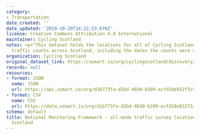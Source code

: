 ```yaml
---
category:
- Transportation
date_created: ''
date_updated: '2019-10-29T14:22:23.676Z'
license: Creative Commons Attribution 4.0 International
maintainer: Cycling Scotland
notes: <p>"This dataset holds the locations for all of Cycling Scotland's all-mode
  traffic counts across Scotland, including the dates the counts were undertaken"</p>
organization: Cycling Scotland
original_dataset_link: https://usmart.io/org/cyclingscotland/discovery/discovery-view-detail/68ab155b-875f-43e7-9c4c-c954ad094dfc
records: null
resources:
- format: JSON
  name: JSON
  url: https://api.usmart.io/org/d1b773fa-d2bd-4830-b399-ecfd18e832f3/9dab7bac-c9ca-4c4f-9daa-d2617b328017/1/urql
- format: CSV
  name: CSV
  url: https://data.usmart.io/org/d1b773fa-d2bd-4830-b399-ecfd18e832f3/resource?resourceGUID=fd716c64-9be6-431b-843d-ba1d1bd3f393
schema: default
title: National Monitoring Framework - all-mode traffic survey locations - Cycling
  Scotland
---
```

